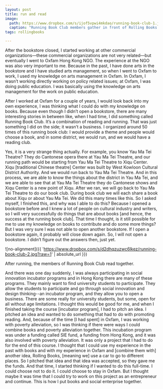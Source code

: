 ```yaml
---
layout: post
title: run and read
image:
  path: https://www.dropbox.com/s/ijof5vpwi4mkdao/running-book-club-1.jpg?raw=1
  caption: "Running Book Club members gather in front of Rolling Books."
tags: rollingbooks

---
```


After the bookstore closed, I started working at other commercial organizations—these commercial organizations are not very related—but eventually I went to Oxfam Hong Kong NGO. The experience at the NGO was also very important to me. Because in the past, I have done arts in the bookstore and I have studied arts management, so when I went to Oxfam to work, I used my knowledge on arts management in Oxfam. In Oxfam, I wasn’t working directly working on policy related issues; at Oxfam, I was doing public education. I was basically using the knowledge on arts management for the work on public education.

After I worked at Oxfam for a couple of years, I would look back into my own experience, I was thinking what I could do with my knowledge on books. Because even though I didn’t open a bookstore, there are many interesting stories in between like, when I had time, I did something called Running Book Club. It’s a combination of reading and running. That was just something I did on the side; it wasn’t a business. I organized around 50 times of this running book club: I would provide a theme and people would choose a book, and in some district, we would run, and we would have a reading club. 

Yes, it is a very strange thing actually. For example, you know Yau Ma Tei Theatre? They do Cantonese opera there at Yau Ma Tei Theatre, and our running path would be starting from Yau Ma Tei Theatre to Xiqu Center. Xiqu [traditional Chinese theatre] Center was built by West Kowloon Cultural District Authority. And we would run back to Yau Ma Tei Theatre. And in this process, we are able to know the things about the district in Yau Ma Tei, and we are able to see that at Yau Ma Tei Theatre they do Cantonese shows and Xiqu Center is a new point of Xiqu. After we ran, we will go back to Yau Ma Tei Theatre to do our book club. During book club we will each share a book about Xiqu or about Yau Ma Tei. We did this many times like this. So I asked myself, I finished this, and why was I able to do this? Because I opened a bookstore before and I knew a lot of people on cultural industry and writers, so I will very successfully do things that are about books [and hence, the success at the running book club]. That time I thought, is it still possible for me to use my knowledge on books to contribute and do some more things? But I was very sure I was not able to open another bookstore. If I open a bookstore again, it probably will close down again. So, I will not open a bookstore. I didn’t figure out the answers then, just yet. 

![no-alignment]({{ 'https://www.dropbox.com/s/d2dhqzuzwc6lkez/running-book-club-2.jpg?raw=1' | absolute_url }})
  <figcaption>After running, the members of Running Book Club read together.</figcaption>
  
And there was one day suddenly, I was always participating in social innovation incubator programs and in Hong Kong there are many of these programs. They mainly want to find university students to participate. They allow the students to participate and go through social innovation and design thinking--an incubator program, and they allow you to open a business. There are some really for university students, but some, open for all without age limitations. I thought this would be good for me, and when I finished taking the course [incubator program], I had to pitch an idea. I pitched an idea and wanted to do something that had to do with promoting reading. And, because of the time [I had spent] in Oxfam, I was working with poverty alleviation, so I was thinking if there were ways I could combine books and poverty alleviation together. This incubation program was under a funding called SIE fund, a funding from Hong Kong, and it was also involved with poverty alleviation. It was only a project that I had to do for the end of this course. I thought that I could use my experience in the past with books and with my experience in Oxfam and [combine them with] another idea, Rolling Books, [meaning we] use a car to go to different places. So I pitched that idea and that idea was accepted, so they gave me the funds. And that time, I started thinking if I wanted to do this full-time. I could choose not to do it. I could choose to stay in Oxfam. But I thought maybe it was time that I could try to work on this project as an entrepreneur and continue. This is how I put books and social enterprise together.  

